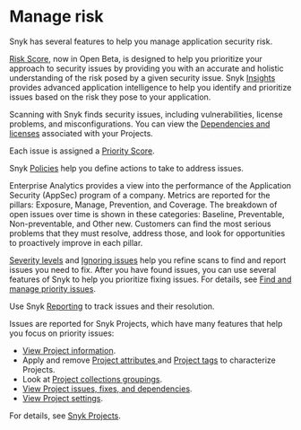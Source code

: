 # Manage risk

Snyk has several features to help you manage application security risk.

[Risk Score](prioritizing-issues/risk-score.md), now in Open Beta, is designed to help you prioritize your approach to security issues by providing you with an accurate and holistic understanding of the risk posed by a given security issue. Snyk [Insights](insights/) provides advanced application intelligence to help you identify and prioritize issues based on the risk they pose to your application.

Scanning with Snyk finds security issues, including vulnerabilities, license problems, and misconfigurations. You can view the [Dependencies and licenses](dependencies-and-licenses/) associated with your Projects.

Each issue is assigned a [Priority Score](prioritizing-issues/priority-score.md).&#x20;

Snyk [Policies](policies/) help you define actions to take to address issues.

Enterprise Analytics provides a view into the performance of the Application Security (AppSec) program of a company. Metrics are reported for the pillars: Exposure, Manage, Prevention, and Coverage. The breakdown of open issues over time is shown in these categories: Baseline, Preventable, Non-preventable, and Other new. Customers can find the most serious problems that they must resolve, address those, and look for opportunities to proactively improve in each pillar.

&#x20;[Severity levels](prioritizing-issues/severity-levels.md) and [Ignoring issues](priorities-for-fixing-issues/ignore-issues.md) help you refine scans to find and report issues you need to fix. After you have found issues, you can use several features of Snyk to help you prioritize fixing issues. For details, see [Find and manage priority issues](priorities-for-fixing-issues/).

Use Snyk [Reporting](reporting/) to track issues and their resolution.

Issues are reported for Snyk Projects, which have many features that help you focus on priority issues:

* [View Project information](../snyk-admin/snyk-projects/view-project-information.md).
* Apply and remove [Project attributes ](../snyk-admin/introduction-to-snyk-projects/project-attributes.md)and [Project tags](../snyk-admin/introduction-to-snyk-projects/project-tags.md) to characterize Projects.
* Look at [Project collections groupings](../snyk-admin/snyk-projects/project-collections-groupings/).
* [View Project issues, fixes, and dependencies](../snyk-admin/snyk-projects/view-project-issues-fixes-and-dependencies.md).
* [View Project settings](../snyk-admin/snyk-projects/view-and-edit-project-settings.md).

For details, see [Snyk Projects](../snyk-admin/introduction-to-snyk-projects/).

